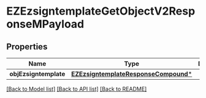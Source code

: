 # EZEzsigntemplateGetObjectV2ResponseMPayload

## Properties
Name | Type | Description | Notes
------------ | ------------- | ------------- | -------------
**objEzsigntemplate** | [**EZEzsigntemplateResponseCompound***](EZEzsigntemplateResponseCompound.md) |  | 

[[Back to Model list]](../README.md#documentation-for-models) [[Back to API list]](../README.md#documentation-for-api-endpoints) [[Back to README]](../README.md)


